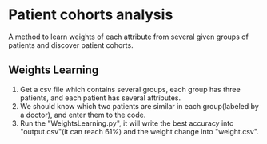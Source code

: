 # Patient cohorts analysis
A method to learn weights of each attribute from several given groups of patients and discover patient cohorts.
## Weights Learning
1. Get a csv file which contains several groups, each group has three patients, and each patient has several attributes.
2. We should know which two patients are similar in each group(labeled by a doctor), and enter them to the code.
3. Run the "WeightsLearning.py", it will write the best accuracy into "output.csv"(it can reach 61%) and the weight change into "weight.csv".





